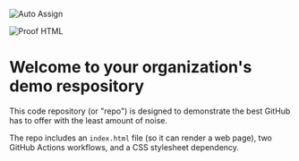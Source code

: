 ![Auto Assign](https://github.com/GOSD-DICT/demo-repository/actions/workflows/auto-assign.yml/badge.svg)

![Proof HTML](https://github.com/GOSD-DICT/demo-repository/actions/workflows/proof-html.yml/badge.svg)

# Welcome to your organization's demo respository
This code repository (or "repo") is designed to demonstrate the best GitHub has to offer with the least amount of noise.

The repo includes an `index.html` file (so it can render a web page), two GitHub Actions workflows, and a CSS stylesheet dependency.
